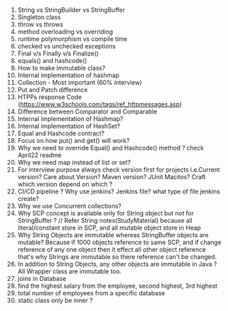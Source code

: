 1. String vs StringBuilder vs StringBuffer
2. Singleton class
3. throw vs throws
4. method overloading vs overriding
5. runtime polymorphism vs compile time
6. checked vs unchecked exceptions
7. Final v/s Finally v/s Finalize()
8. equals() and hashcode()
9. How to make immutable class?
10. Internal implementation of hashmap
11. Collection - Most important (60% interview)
12. Put and Patch difference
13. HTPPs response Code (https://www.w3schools.com/tags/ref_httpmessages.asp)
14. Difference between Comparator and Comparable
15. Internal implementation of Hashmap?
16. Internal implementation of HashSet?
16. Equal and Hashcode contract?
17. Focus on how put() and get() will work?
18. Why we need to override Equal() and Hashcode() method ? check April22 readme
16. Why we need map instead of list or set?
17. For interview purpose always check version first for projects i.e.Current version?
    Care about Version? Maven version? JUnit Macitos?
    Craft which version depend on which ?
18. CI/CD pipeline ? Why use jenkins? Jenkins file? what type of file jenkins create?
19. Why we use Concurrent collections?
20. Why SCP concept is available only for String object but not for StringBuffer ? // Refer String notes(StudyMaterial)
   because all literal/constant store in SCP, and all mutable object store in Heap
21. Why String Objects are immutable whereas StringBuffer objects are mutable?
   Because if 1000 objects reference to same SCP, and if change reference of any one object then it effect all other object
   reference that's why Strings are immutable so there reference can't be changed.
22. In addition to String Objects, any other objects are immutable in Java ?
   All Wrapper class are immutable too.
23. joins in Database 
24. find the highest salary from the employee, second highest, 3rd highest 
25. total number of employees from a specific database
26. static class only be inner ? 
